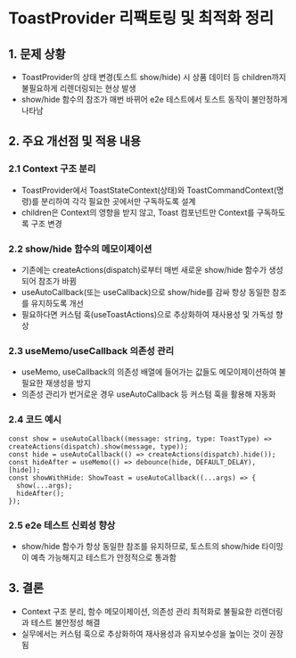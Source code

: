 # ToastProvider 리팩토링 및 최적화 정리

## 1. 문제 상황

- ToastProvider의 상태 변경(토스트 show/hide) 시 상품 데이터 등 children까지 불필요하게 리렌더링되는 현상 발생
- show/hide 함수의 참조가 매번 바뀌어 e2e 테스트에서 토스트 동작이 불안정하게 나타남

## 2. 주요 개선점 및 적용 내용

### 2.1 Context 구조 분리

- ToastProvider에서 ToastStateContext(상태)와 ToastCommandContext(명령)를 분리하여 각각 필요한 곳에서만 구독하도록 설계
- children은 Context의 영향을 받지 않고, Toast 컴포넌트만 Context를 구독하도록 구조 변경

### 2.2 show/hide 함수의 메모이제이션

- 기존에는 createActions(dispatch)로부터 매번 새로운 show/hide 함수가 생성되어 참조가 바뀜
- useAutoCallback(또는 useCallback)으로 show/hide를 감싸 항상 동일한 참조를 유지하도록 개선
- 필요하다면 커스텀 훅(useToastActions)으로 추상화하여 재사용성 및 가독성 향상

### 2.3 useMemo/useCallback 의존성 관리

- useMemo, useCallback의 의존성 배열에 들어가는 값들도 메모이제이션하여 불필요한 재생성을 방지
- 의존성 관리가 번거로운 경우 useAutoCallback 등 커스텀 훅을 활용해 자동화

### 2.4 코드 예시

```tsx
const show = useAutoCallback((message: string, type: ToastType) => createActions(dispatch).show(message, type));
const hide = useAutoCallback(() => createActions(dispatch).hide());
const hideAfter = useMemo(() => debounce(hide, DEFAULT_DELAY), [hide]);
const showWithHide: ShowToast = useAutoCallback((...args) => {
  show(...args);
  hideAfter();
});
```

### 2.5 e2e 테스트 신뢰성 향상

- show/hide 함수가 항상 동일한 참조를 유지하므로, 토스트의 show/hide 타이밍이 예측 가능해지고 테스트가 안정적으로 통과함

## 3. 결론

- Context 구조 분리, 함수 메모이제이션, 의존성 관리 최적화로 불필요한 리렌더링과 테스트 불안정성 해결
- 실무에서는 커스텀 훅으로 추상화하여 재사용성과 유지보수성을 높이는 것이 권장됨
